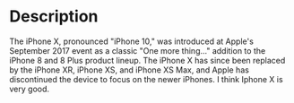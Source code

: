 
# Description

The iPhone X, pronounced "iPhone 10," was introduced at Apple's September 2017 event as a classic "One more thing..." addition to the iPhone 8 and 8 Plus product lineup. The iPhone X has since been replaced by the iPhone XR, iPhone XS, and iPhone XS Max, and Apple has discontinued the device to focus on the newer iPhones. I think Iphone X is very good.